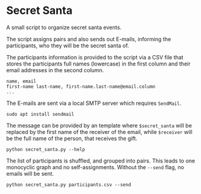 # Secret Santa

A small script to organize secret santa events.

The script assigns pairs and also sends out E-mails, informing the
participants, who they will be the secret santa of.

The participants information is provided to the script via a CSV file that
stores the participants full names (lowercase) in the first column and their
email addresses in the second column.

```csv
name, email
first-name last-name, first-name.last-name@email.column
...
```

The E-mails are sent via a local SMTP server which requires `SendMail`.

```{bash}
sudo apt install sendmail
```

The message can be provided by an template where `$secret_santa` will be
replaced by the first name of the receiver of the email, while `$receiver` will
be the full name of the person, that receives the gift.

```{bash}
python secret_santa.py --help
```

The list of participants is shuffled, and grouped into pairs. This leads to one monocyclic graph and no self-assignments.
Without the `--send` flag, no emails will be sent.

```{bash}
python secret_santa.py participants.csv --send
```
